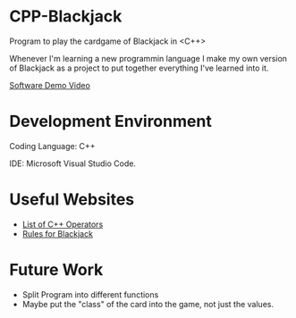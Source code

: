 # CPP-Blackjack
Program to play the cardgame of Blackjack in  <C++>

Whenever I'm learning a new programmin language I make my own version of Blackjack as a project to put together everything I've learned into it.

[Software Demo Video](https://youtu.be/IT5U7J_ieKU)

# Development Environment
Coding Language: C++

IDE: Microsoft Visual Studio Code.

# Useful Websites
* [List of C++ Operators](https://www.programiz.com/cpp-programming/operators)
* [Rules for Blackjack](https://bicyclecards.com/how-to-play/blackjack/)

# Future Work

* Split Program into different functions
* Maybe put the "class" of the card into the game, not just the values.

